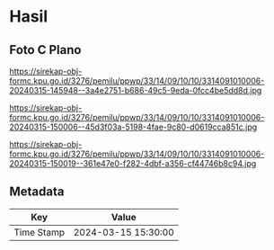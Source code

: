 # Hasil

## Foto C Plano

https://sirekap-obj-formc.kpu.go.id/3276/pemilu/ppwp/33/14/09/10/10/3314091010006-20240315-145948--3a4e2751-b686-49c5-9eda-0fcc4be5dd8d.jpg

https://sirekap-obj-formc.kpu.go.id/3276/pemilu/ppwp/33/14/09/10/10/3314091010006-20240315-150006--45d3f03a-5198-4fae-9c80-d0619cca851c.jpg

https://sirekap-obj-formc.kpu.go.id/3276/pemilu/ppwp/33/14/09/10/10/3314091010006-20240315-150019--361e47e0-f282-4dbf-a356-cf44746b8c94.jpg


## Metadata

| Key        | Value               |
| ---------- | ------------------- |
| Time Stamp | 2024-03-15 15:30:00 |



